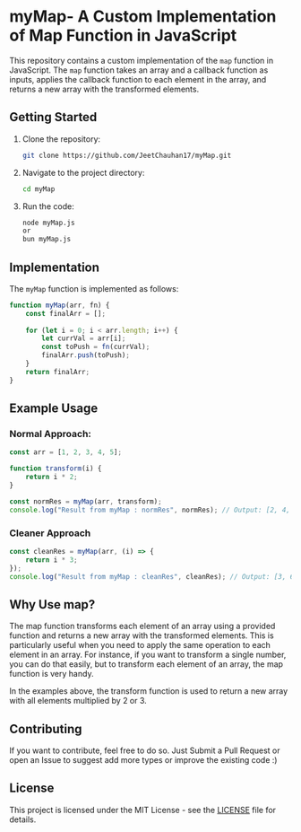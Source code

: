 # myMap- A Custom Implementation of Map Function in JavaScript

This repository contains a custom implementation of the `map` function in JavaScript. The `map` function takes an array and a callback function as inputs, applies the callback function to each element in the array, and returns a new array with the transformed elements.

## Getting Started

1. Clone the repository:
    ```sh
    git clone https://github.com/JeetChauhan17/myMap.git
    ```

2. Navigate to the project directory:
    ```sh
    cd myMap
    ```
3. Run the code:
    ```sh
    node myMap.js
    or
    bun myMap.js
    ```

## Implementation

The `myMap` function is implemented as follows:

```javascript
function myMap(arr, fn) {
    const finalArr = [];
    
    for (let i = 0; i < arr.length; i++) {
        let currVal = arr[i];
        const toPush = fn(currVal);
        finalArr.push(toPush);
    }
    return finalArr;
}
```
## Example Usage

### Normal Approach: 
```javascript
const arr = [1, 2, 3, 4, 5];

function transform(i) {
    return i * 2;
}

const normRes = myMap(arr, transform);
console.log("Result from myMap : normRes", normRes); // Output: [2, 4, 6, 8, 10]
```

### Cleaner Approach
```javascript
const cleanRes = myMap(arr, (i) => {
    return i * 3;
});
console.log("Result from myMap : cleanRes", cleanRes); // Output: [3, 6, 9, 12, 15]
```

## Why Use map?
The map function transforms each element of an array using a provided function and returns a new array with the transformed elements. This is particularly useful when you need to apply the same operation to each element in an array. For instance, if you want to transform a single number, you can do that easily, but to transform each element of an array, the map function is very handy.

 In the examples above, the transform function is used to return a new array with all elements multiplied by 2 or 3.

## Contributing

If you want to contribute, feel free to do so. Just Submit a Pull Request or open an Issue to suggest add more types or improve the existing code :)

## License

This project is licensed under the MIT License - see the [LICENSE](LICENSE) file for details.
